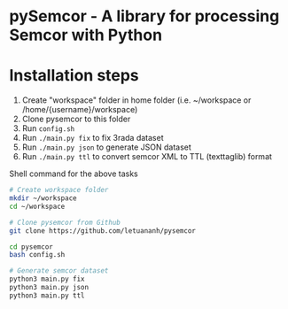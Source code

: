 pySemcor - A library for processing Semcor with Python 
========

# Installation steps

1. Create "workspace" folder in home folder (i.e. ~/workspace or /home/{username}/workspace)
2. Clone pysemcor to this folder
3. Run `config.sh`
4. Run `./main.py fix` to fix 3rada dataset
5. Run `./main.py json` to generate JSON dataset
6. Run `./main.py ttl` to convert semcor XML to TTL (texttaglib) format

Shell command for the above tasks

```bash
# Create workspace folder
mkdir ~/workspace
cd ~/workspace

# Clone pysemcor from Github
git clone https://github.com/letuananh/pysemcor

cd pysemcor
bash config.sh

# Generate semcor dataset
python3 main.py fix
python3 main.py json
python3 main.py ttl
```
